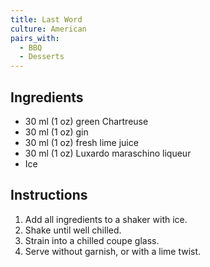 ```yaml
---
title: Last Word
culture: American
pairs_with:
  - BBQ
  - Desserts
---
```


## Ingredients
- 30 ml (1 oz) green Chartreuse
- 30 ml (1 oz) gin
- 30 ml (1 oz) fresh lime juice
- 30 ml (1 oz) Luxardo maraschino liqueur
- Ice

## Instructions
1. Add all ingredients to a shaker with ice.
2. Shake until well chilled.
3. Strain into a chilled coupe glass.
4. Serve without garnish, or with a lime twist.
